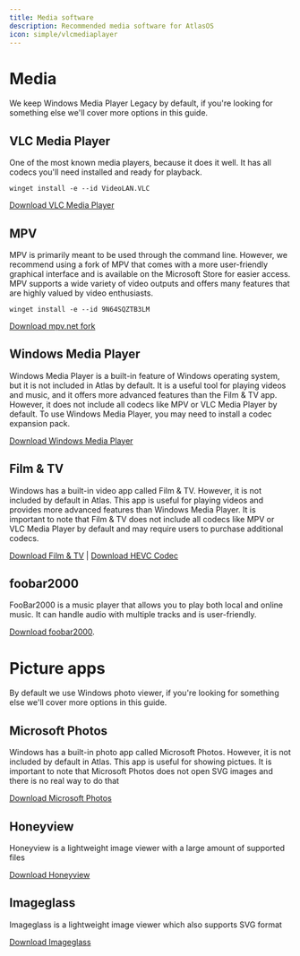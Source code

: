 ```yaml
---
title: Media software
description: Recommended media software for AtlasOS
icon: simple/vlcmediaplayer
---
```


# Media

We keep Windows Media Player Legacy by default, if you're looking for something else we'll cover more options in this guide.

## VLC Media Player

One of the most known media players, because it does it well. It has all codecs you'll need installed and ready for playback.

`winget install -e --id VideoLAN.VLC`

[Download VLC Media Player](ms-windows-store://pdp/?ProductId=XPDM1ZW6815MQM)

## MPV

MPV is primarily meant to be used through the command line. However, we recommend using a fork of MPV that comes with a more user-friendly graphical interface and is available on the Microsoft Store for easier access. MPV supports a wide variety of video outputs and offers many features that are highly valued by video enthusiasts.

`winget install -e --id 9N64SQZTB3LM`

[Download mpv.net fork](ms-windows-store://pdp/?ProductId=9N64SQZTB3LM)

## Windows Media Player

Windows Media Player is a built-in feature of Windows operating system, but it is not included in Atlas by default. It is a useful tool for playing videos and music, and it offers more advanced features than the Film & TV app. However, it does not include all codecs like MPV or VLC Media Player by default. To use Windows Media Player, you may need to install a codec expansion pack.

[Download Windows Media Player](ms-windows-store://pdp/?ProductId=9WZDNCRFJ3PT)

## Film & TV

Windows has a built-in video app called Film & TV. However, it is not included by default in Atlas. This app is useful for playing videos and provides more advanced features than Windows Media Player. It is important to note that Film & TV does not include all codecs like MPV or VLC Media Player by default and may require users to purchase additional codecs.

[Download Film & TV](ms-windows-store://pdp/?ProductId=9WZDNCRFJ3P2) | [Download HEVC Codec](ms-windows-store://pdp/?ProductId=9N4WGH0Z6VHQ)

## foobar2000

FooBar2000 is a music player that allows you to play both local and online music. It can handle audio with multiple tracks and is user-friendly.

[Download foobar2000](https://www.foobar2000.org/).


# Picture apps

By default we use Windows photo viewer, if you're looking for something else we'll cover more options in this guide.

## Microsoft Photos

Windows has a built-in photo app called Microsoft Photos. However, it is not included by default in Atlas. This app is useful for showing pictues. It is important to note that Microsoft Photos does not open SVG images and there is no real way to do that

[Download Microsoft Photos](https://www.microsoft.com/store/productId/9WZDNCRFJBH4)

## Honeyview

Honeyview is a lightweight image viewer with a large amount of supported files

[Download Honeyview](https://www.bandisoft.com/honeyview/)

## Imageglass

Imageglass is a lightweight image viewer which also supports SVG format


[Download Imageglass](https://imageglass.org/)